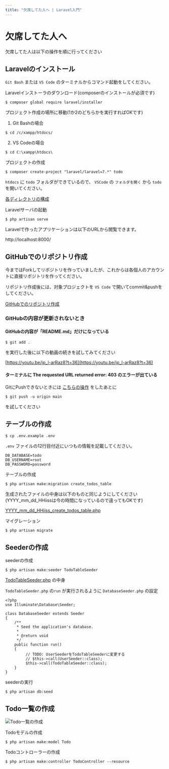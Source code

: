 ```yaml
---
title: "欠席してた人へ | Laravel入門"
---
```


# 欠席してた人へ

欠席してた人は以下の操作を順に行ってください

## Laravelのインストール

`Git Bash` または `VS Code` のターミナルからコマンド起動をしてください。

Laravelインストーラのダウンロード(composerのインストールが必須です)
```
$ composer global require laravel/installer
```

プロジェクト作成の場所に移動(1か2のどちらかを実行すればOKです)

1) Git Bashの場合
```
$ cd /c/xampp/htdocs/
```

2) VS Codeの場合
```
$ cd C:\xampp\htdocs\
```

プロジェクトの作成
```
$ composer create-project "laravel/laravel=7.*" todo
```


`htdocs` に `todo` フォルダができているので、 `VSCode` の `フォルダを開く` から `todo` を開いてください。

[各ディレクトリの構成](https://readouble.com/laravel/7.x/ja/structure.html)

Laravelサーバの起動
```
$ php artisan serve
```

Laravelで作ったアプリケーションは以下のURLから閲覧できます。

http://localhost:8000/

## GitHubでのリポジトリ作成

今まではForkしてリポジトリを作っていましたが、これからは各個人のアカウントに直接リポジトリを作ってください。

リポジトリ作成後には、対象プロジェクトを `VS Code` で開いてcommit&pushをしてください。

[GitHubでのリポジトリ作成](https://youtu.be/jp_l-arRaz8)

### GitHubの内容が更新されないとき

#### GitHubの内容が「README.md」だけになっている

```
$ git add .
```

を実行した後に以下の動画の続きを試してみてください

[https://youtu.be/jp_l-arRaz8?t=36](https://youtu.be/jp_l-arRaz8?t=36)

#### ターミナルに The requested URL returned error: 403 のエラーが出ている 

GitにPushできないときには [こちらの操作](https://wak-tech.com/archives/933) をしたあとに 

```
$ git push -u origin main
```
 
 を試してください

## テーブルの作成

```
$ cp .env.example .env
```

`.env` ファイルの12行目付近にいつもの情報を記載してください。

```
DB_DATABASE=todo
DB_USERNAME=root
DB_PASSWORD=password
```

テーブルの作成

```
$ php artisan make:migration create_todos_table
```

生成されたファイルの中身は以下のものと同じようにしてください(YYYY_mm_dd_HHiissは今の時間になっているので違ってもOKです)

[YYYY_mm_dd_HHiiss_create_todos_table.php](https://raw.githubusercontent.com/qst-exe/c2-laravel-todo/495a7bcc009bd7cc912f3ca00f601bcc66cde9a2/database/migrations/2020_10_11_100323_create_todos_table.php)

マイグレーション

```
$ php artisan migrate
```

## Seederの作成

seederの作成
```
$ php artisan make:seeder TodoTableSeeder
```

[TodoTableSeeder.php](https://raw.githubusercontent.com/qst-exe/c2-laravel-todo/76a7233d782999004bcafea2ccf87124fed336c4/database/seeds/TodoTableSeeder.php) の中身

`TodoTableSeeder.php` の`run` が実行されるように `DatabaseSeeder.php` の設定

```php:DatabaseSeeder.php
<?php
use Illuminate\Database\Seeder;

class DatabaseSeeder extends Seeder
{
    /**
     * Seed the application's database.
     *
     * @return void
     */
    public function run()
    {
         // TODO: UserSeederをTodoTableSeederに変更する 
         // $this->call(UserSeeder::class);
         $this->call(TodoTableSeeder::class);
    }
}

```

seederの実行
```
$ php artisan db:seed
```

## Todo一覧の作成

![Todo一覧の作成](https://qiita-image-store.s3.ap-northeast-1.amazonaws.com/0/36927/aaed0d55-aae9-eb3c-150e-987f30e9b22e.jpeg "Todo一覧の作成")

Todoモデルの作成
```
$ php artisan make:model Todo
```

Todoコントローラーの作成
```
$ php artisan make:controller TodoController --resource
```
